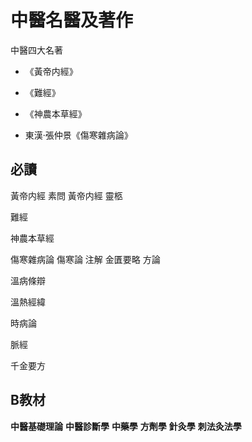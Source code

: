 # 中醫名醫及著作

中醫四大名著

- 《黃帝内經》

- 《難經》

- 《神農本草經》

- 東漢·張仲景《傷寒雜病論》

## 必讀

黃帝内經 素問
黃帝内經  靈柩

難經

神農本草經

傷寒雜病論
	傷寒論  注解
	金匱要略  方論



溫病條辯

溫熱經緯

時病論

脈經



千金要方



## B教材

 **中醫基礎理論** 
 **中醫診斷學**
 **中藥學** 
 **方劑學** 
 **針灸學** 
 **刺法灸法學**

 









